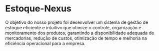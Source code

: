 # Estoque-Nexus
O objetivo do nosso projeto foi desenvolver um sistema de gestão de estoque eficiente e intuitivo que otimize o controle, organização e monitoramento dos produtos, garantindo a disponibilidade adequada de mercadorias, redução de custos, otimização de tempo e melhoria na eficiência operacional para a empresa.
